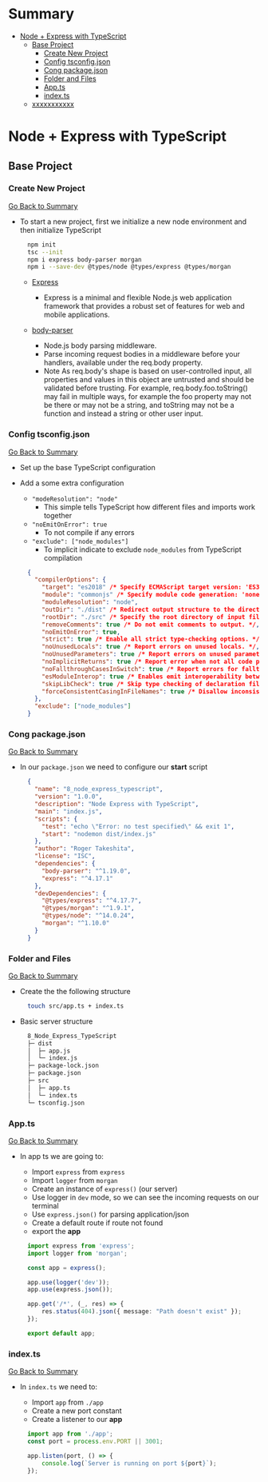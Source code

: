 <h1 id='summary'>Summary</h1>

-   [Node + Express with TypeScript](#nodeproject)
    -   [Base Project](#newproject)
        -   [Create New Project](#createproject)
        -   [Config tsconfig.json](#configtsconfig)
        -   [Cong package.json](#configpackage)
        -   [Folder and Files](#folderfiles)
        -   [App.ts](#appts)
        -   [index.ts](#appts)
    -   [xxxxxxxxxxx](#xxxxxxxxx)

<h1 id='nodeproject'>Node + Express with TypeScript</h1>

<h2 id='newproject'>Base Project</h2>

<h3 id='createproject'>Create New Project</h3>

[Go Back to Summary](#summary)

-   To start a new project, first we initialize a new node environment and then initialize TypeScript

    ```Bash
      npm init
      tsc --init
      npm i express body-parser morgan
      npm i --save-dev @types/node @types/express @types/morgan
    ```

    -   [Express](http://expressjs.com/)

        -   Express is a minimal and flexible Node.js web application framework that provides a robust set of features for web and mobile applications.

    -   [body-parser](https://www.npmjs.com/package/body-parser)
        -   Node.js body parsing middleware.
        -   Parse incoming request bodies in a middleware before your handlers, available under the req.body property.
        -   Note As req.body's shape is based on user-controlled input, all properties and values in this object are untrusted and should be validated before trusting. For example, req.body.foo.toString() may fail in multiple ways, for example the foo property may not be there or may not be a string, and toString may not be a function and instead a string or other user input.

<h3 id='configtsconfig'>Config tsconfig.json</h3>

[Go Back to Summary](#summary)

-   Set up the base TypeScript configuration
-   Add a some extra configuration

    -   `"modeResolution": "node"`
        -   This simple tells TypeScript how different files and imports work together
    -   `"noEmitOnError": true`
        -   To not compile if any errors
    -   `"exclude": ["node_modules"]`
        -   To implicit indicate to exclude `node_modules` from TypeScript compilation

    ```JSON
      {
        "compilerOptions": {
          "target": "es2018" /* Specify ECMAScript target version: 'ES3' (default), 'ES5', 'ES2015', 'ES2016', 'ES2017', 'ES2018', 'ES2019', 'ES2020', or 'ESNEXT'. */,
          "module": "commonjs" /* Specify module code generation: 'none', 'commonjs', 'amd', 'system', 'umd', 'es2015', 'es2020', or 'ESNext'. */,
          "moduleResolution": "node",
          "outDir": "./dist" /* Redirect output structure to the directory. */,
          "rootDir": "./src" /* Specify the root directory of input files. Use to control the output directory structure with --outDir. */,
          "removeComments": true /* Do not emit comments to output. */,
          "noEmitOnError": true,
          "strict": true /* Enable all strict type-checking options. */,
          "noUnusedLocals": true /* Report errors on unused locals. */,
          "noUnusedParameters": true /* Report errors on unused parameters. */,
          "noImplicitReturns": true /* Report error when not all code paths in function return a value. */,
          "noFallthroughCasesInSwitch": true /* Report errors for fallthrough cases in switch statement. */,
          "esModuleInterop": true /* Enables emit interoperability between CommonJS and ES Modules via creation of namespace objects for all imports. Implies 'allowSyntheticDefaultImports'. */,
          "skipLibCheck": true /* Skip type checking of declaration files. */,
          "forceConsistentCasingInFileNames": true /* Disallow inconsistently-cased references to the same file. */
        },
        "exclude": ["node_modules"]
      }
    ```

<h3 id='configpackage'>Cong package.json</h3>

[Go Back to Summary](#summary)

-   In our `package.json` we need to configure our **start** script

    ```JSON
      {
        "name": "8_node_express_typescript",
        "version": "1.0.0",
        "description": "Node Express with TypeScript",
        "main": "index.js",
        "scripts": {
          "test": "echo \"Error: no test specified\" && exit 1",
          "start": "nodemon dist/index.js"
        },
        "author": "Roger Takeshita",
        "license": "ISC",
        "dependencies": {
          "body-parser": "^1.19.0",
          "express": "^4.17.1"
        },
        "devDependencies": {
          "@types/express": "^4.17.7",
          "@types/morgan": "^1.9.1",
          "@types/node": "^14.0.24",
          "morgan": "^1.10.0"
        }
      }
    ```

<h3 id='folderfiles'>Folder and Files</h3>

[Go Back to Summary](#summary)

-   Create the the following structure

    ```Bash
      touch src/app.ts + index.ts
    ```

-   Basic server structure

    ```Bash
      8_Node_Express_TypeScript
      ├─ dist
      │  ├─ app.js
      │  └─ index.js
      ├─ package-lock.json
      ├─ package.json
      ├─ src
      │  ├─ app.ts
      │  └─ index.ts
      └─ tsconfig.json
    ```

<h3 id='appts'>App.ts</h3>

[Go Back to Summary](#summary)

-   In app ts we are going to:

    -   Import `express` from `express`
    -   Import `logger` from `morgan`
    -   Create an instance of `express()` (our server)
    -   Use logger in `dev` mode, so we can see the incoming requests on our terminal
    -   Use `express.json()` for parsing application/json
    -   Create a default route if route not found
    -   export the **app**

    ```TypeScript
      import express from 'express';
      import logger from 'morgan';

      const app = express();

      app.use(logger('dev'));
      app.use(express.json());

      app.get('/*', (_, res) => {
          res.status(404).json({ message: "Path doesn't exist" });
      });

      export default app;
    ```

<h3 id='indexts'>index.ts</h3>

[Go Back to Summary](#summary)

-   In `index.ts` we need to:

    -   Import `app` from `./app`
    -   Create a new port constant
    -   Create a listener to our **app**

    ```TypeScript
      import app from './app';
      const port = process.env.PORT || 3001;

      app.listen(port, () => {
          console.log(`Server is running on port ${port}`);
      });
    ```
